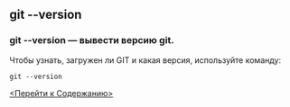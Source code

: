 ## git --version

### **git --version** — вывести версию git.


Чтобы узнать, загружен ли GIT и какая версия, используйте команду:
```bash=
git --version
```

[<Перейти к Содержанию>](./readme.md)